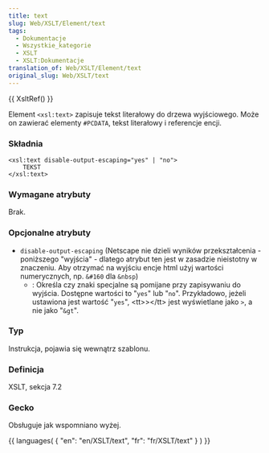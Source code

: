```yaml
---
title: text
slug: Web/XSLT/Element/text
tags:
  - Dokumentacje
  - Wszystkie_kategorie
  - XSLT
  - XSLT:Dokumentacje
translation_of: Web/XSLT/Element/text
original_slug: Web/XSLT/text
---
```

{{ XsltRef() }}

Element `<xsl:text>` zapisuje tekst literałowy do drzewa wyjściowego. Może on zawierać elementy `#PCDATA`, tekst literałowy i referencje encji.

### Składnia

    <xsl:text disable-output-escaping="yes" | "no">
    	TEKST
    </xsl:text>

### Wymagane atrybuty

Brak.

### Opcjonalne atrybuty

- `disable-output-escaping` (Netscape nie dzieli wyników przekształcenia - poniższego "wyjścia" - dlatego atrybut ten jest w zasadzie nieistotny w znaczeniu. Aby otrzymać na wyjściu encje html użyj wartości numerycznych, np. `&#160` dla `&nbsp`)
  - : Określa czy znaki specjalne są pomijane przy zapisywaniu do wyjścia. Dostępne wartości to "`yes`" lub "`no`". Przykładowo, jeżeli ustawiona jest wartość "`yes`", \<tt>>\</tt> jest wyświetlane jako `>`, a nie jako "`&gt`".

### Typ

Instrukcja, pojawia się wewnątrz szablonu.

### Definicja

XSLT, sekcja 7.2

### Gecko

Obsługuje jak wspomniano wyżej.

{{ languages( { "en": "en/XSLT/text", "fr": "fr/XSLT/text" } ) }}
